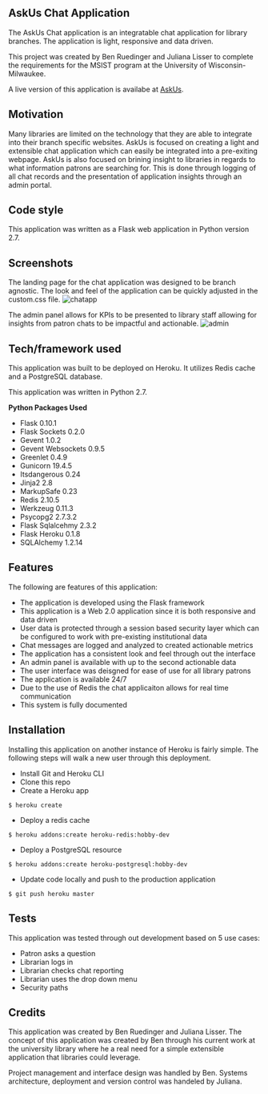 ## AskUs Chat Application
The AskUs Chat application is an integratable chat application for library branches.  The application is light, responsive and data driven.

This project was created by Ben Ruedinger and Juliana Lisser to complete the requirements for the MSIST program at the University of Wisconsin-Milwaukee.

A live version of this application is availabe at [AskUs](shrouded-fortress-25014.herokuapp.com).

## Motivation
Many libraries are limited on the technology that they are able to integrate into their branch specific websites.  AskUs is focused on creating a light and extensible chat application which can easily be integrated into a pre-exiting webpage.
AskUs is also focused on brining insight to libraries in regards to what information patrons are searching for.  This is done through logging of all chat records and the presentation of application insights through an admin portal.

## Code style
This application was written as a Flask web application in Python version 2.7.

## Screenshots
The landing page for the chat application was designed to be branch agnostic.  The look and feel of the application can be quickly adjusted in the custom.css file.
![chatapp](https://user-images.githubusercontent.com/36139233/49335637-cc957500-f5b6-11e8-9101-e619dbad580d.PNG)

The admin panel allows for KPIs to be presented to library staff allowing for insights from patron chats to be impactful and actionable.
![admin](https://user-images.githubusercontent.com/36139233/49335653-26963a80-f5b7-11e8-8e9e-6d1ea10d5e31.PNG)

## Tech/framework used
This application was built to be deployed on Heroku. It utilizes Redis cache and a PostgreSQL database.  

This application was written in Python 2.7.

<b>Python Packages Used</b>
- Flask 0.10.1
- Flask Sockets 0.2.0
- Gevent 1.0.2
- Gevent Websockets 0.9.5
- Greenlet 0.4.9
- Gunicorn 19.4.5
- Itsdangerous 0.24
- Jinja2 2.8
- MarkupSafe 0.23
- Redis 2.10.5
- Werkzeug 0.11.3
- Psycopg2 2.7.3.2
- Flask Sqlalcehmy 2.3.2
- Flask Heroku 0.1.8
- SQLAlchemy 1.2.14

## Features
The following are features of this application:
- The application is developed using the Flask framework
- This application is a Web 2.0 application since it is both responsive and data driven
- User data is protected through a session based security layer which can be configured to work with pre-existing institutional data
- Chat messages are logged and analyzed to created actionable metrics
- The application has a consistent look and feel through out the interface
- An admin panel is available with up to the second actionable data
- The user interface was deisgned for ease of use for all library patrons
- The application is available 24/7
- Due to the use of Redis the chat applicaiton allows for real time communication
- This system is fully documented

## Installation
Installing this application on another instance of Heroku is fairly simple. The following steps will walk a new user through this deployment.
- Install Git and Heroku CLI
- Clone this repo
- Create a Heroku app
```
$ heroku create
```
- Deploy a redis cache
```
$ heroku addons:create heroku-redis:hobby-dev
```
- Deploy a PostgreSQL resource
```
$ heroku addons:create heroku-postgresql:hobby-dev
```
- Update code locally and push to the production application
```
$ git push heroku master
````

## Tests
This application was tested through out development based on 5 use cases:
- Patron asks a question
- Librarian logs in
- Librarian checks chat reporting
- Librarian uses the drop down menu
- Security paths

## Credits
This application was created by Ben Ruedinger and Juliana Lisser.  The concept of this application was created by Ben through his current work at the university library where he a real need for a simple extensible application that libraries could leverage.

Project management and interface design was handled by Ben.
Systems architecture, deployment and version control was handeled by Juliana.

